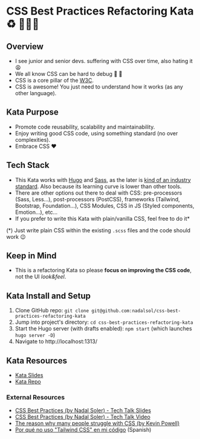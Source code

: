 # CSS Best Practices Refactoring Kata ♻️ 🧑🏼‍🎨

## Overview

- I see junior and senior devs. suffering with CSS over time, also hating it 😩
- We all know CSS can be hard to debug 🤔 🐞
- CSS is a core pillar of the [W3C](https://www.w3.org/Style/CSS/).
- CSS is awesome! You just need to understand how it works (as any other language).

## Kata Purpose

- Promote code reusability, scalability and maintainability.
- Enjoy writing good CSS code, using something standard (no over complexities).
- Embrace CSS ♥️

## Tech Stack

- This Kata works with [Hugo](https://gohugo.io/) and [Sass](https://sass-lang.com/), as the later is [kind of an industry standard](https://2022.stateofcss.com/en-US/other-tools/). Also because its learning curve is lower than other tools.
- There are other options out there to deal with CSS: pre-processors (Sass, Less…), post-processors (PostCSS), frameworks (Tailwind, Bootstrap, Foundation…), CSS Modules, CSS in JS (Styled components, Emotion…), etc…
- If you prefer to write this Kata with plain/vanilla CSS, feel free to do it\*

(\*) Just write plain CSS within the existing `.scss` files and the code should work 😉

## Keep in Mind

- This is a refactoring Kata so please **focus on improving the CSS code**, not the UI _look&feel_.

## Kata Install and Setup

1. Clone GitHub repo: `git clone git@github.com:nadalsol/css-best-practices-refactoring-kata`
2. Jump into project's directory: `cd css-best-practices-refactoring-kata`
3. Start the Hugo server (with drafts enabled): `npm start` (which launches `hugo server -D`)
4. Navigate to http://localhost:1313/

## Kata Resources

- [Kata Slides](https://docs.google.com/presentation/d/1Et1VnhMH1DKiWya7v2pNRPTsXCosXsJhY4A3gi7K4Jw/edit?usp=sharing)
- [Kata Repo](https://github.com/nadalsol/css-best-practices-refactoring-kata)

### External Resources

- [CSS Best Practices (by Nadal Soler) - Tech Talk Slides](https://github.com/nadalsol/css-best-practices)
- [CSS Best Practices (by Nadal Soler) - Tech Talk Video](https://www.canva.com/design/DAFbOGSCm7s/PAoKzDBY0CVpOiDTZOVJLw/watch?utm_content=DAFbOGSCm7s)
- [The reason why many people struggle with CSS (by Kevin Powell)](https://www.youtube.com/watch?v=A6IpZ2GlMM4)
- [Por qué no uso "Tailwind CSS" en mi código](https://www.youtube.com/watch?v=lURtd-oneaM) (Spanish)
